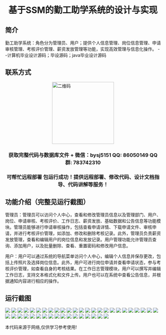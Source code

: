 <p><h1 align="center">基于SSM的勤工助学系统的设计与实现</h1></p>

## 简介
勤工助学系统：角色分为管理员、用户；提供个人信息管理、岗位信息管理、申请审核管理、考核评价管理、薪资发放管理等功能，实现高效管理与信息化操作。    --计算机毕业设计源码；毕设源码；java毕业设计源码


## 联系方式
<img src="https://bs-1329754181.cos.ap-shanghai.myqcloud.com/wx.jpg" alt="二维码" style="display: block; margin: 0 auto;" width="200px">
<p><h3 align="center">获取完整代码与数据库文件 + 微信：bysj5151 QQ: 86050149 QQ群: 783742310</h3></p>
<p><h3 align="center">可帮忙远程部署 包运行成功！提供远程部署、修改代码、设计文档指导、代码讲解等服务！</h3></p>

## 功能介绍（完整见运行截图）
管理员：管理员可以访问个人中心，查看和修改管理员信息以及管理部门、用户、岗位、申请审核、考核评价、工作日志、薪资发放、基础数据和公告信息等功能模块。管理员能够进行申请审核操作，包括查看申请详情、下载申请文件、审核申请，并进行考核评价管理，如添加、修改和删除考核记录。此外，管理员负责薪资发放管理，查看和编辑用户的岗位信息和发放记录。用户管理功能允许管理员查询、添加用户，以及批量删除、查看、重置密码和修改用户信息。

用户：用户可以通过系统的导航菜单访问个人中心，编辑个人信息并保存更改，包括上传照片及选择岗位信息。此外，用户可进行岗位申请并查看申请状态，参与考核评价管理，如查看自身的考核结果。在工作日志管理模块，用户可以撰写并编辑工作日志，支持文本格式化和文件上传。用户也可以在系统中查看公告信息，并根据通知内容进行相应的操作。


## 运行截图
![](img/001.jpg)
![](img/002.jpg)
![](img/003.jpg)
![](img/004.jpg)
![](img/005.jpg)
![](img/006.jpg)
![](img/007.jpg)
![](img/008.jpg)
![](img/009.jpg)
![](img/010.jpg)
![](img/011.jpg)
![](img/012.jpg)
![](img/013.jpg)
![](img/014.jpg)
![](img/015.jpg)
![](img/016.jpg)
![](img/017.jpg)
![](img/018.jpg)
![](img/019.jpg)
![](img/020.jpg)
![](img/021.jpg)
![](img/022.jpg)
![](img/023.jpg)
![](img/024.jpg)
![](img/025.jpg)
![](img/026.jpg)
![](img/027.jpg)
![](img/028.jpg)
![](img/029.jpg)
![](img/030.jpg)
![](img/031.jpg)
![](img/032.jpg)
![](img/033.jpg)
![](img/034.jpg)
![](img/035.jpg)
![](img/036.jpg)
![](img/037.jpg)
![](img/038.jpg)
![](img/039.jpg)
![](img/040.jpg)
![](img/041.jpg)
![](img/042.jpg)

<p>本代码来源于网络,仅供学习参考使用!</p>
